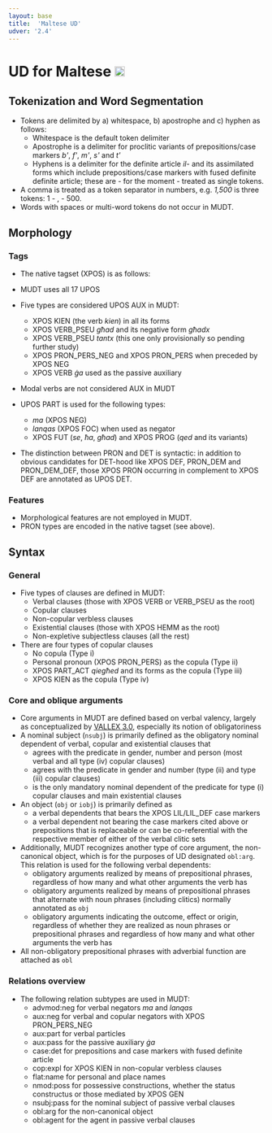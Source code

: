 ```yaml
---
layout: base
title:  'Maltese UD'
udver: '2.4'
---
```


# UD for Maltese <span class="flagspan"><img class="flag" src="http://universaldependencies.org/flags/svg/MT.svg" height="20"/></span>

## Tokenization and Word Segmentation

* Tokens are delimited by a) whitespace, b) apostrophe and c) hyphen as follows:
  * Whitespace is the default token delimiter
  * Apostrophe is a delimiter for proclitic variants of prepositions/case markers *b'*, *f'*, *m'*, *s'* and *t'*
  * Hyphens is a delimiter for the definite article *il-* and its assimilated forms which include prepositions/case markers with fused definite definite article; these are - for the moment - treated as single tokens.
* A comma is treated as a token separator in numbers, e.g. *1,500* is three tokens: 1 - , - 500.
* Words with spaces or multi-word tokens do not occur in MUDT.


## Morphology

### Tags

* The native tagset (XPOS) is as follows:


* MUDT uses all 17 UPOS
* Five types are considered UPOS AUX in MUDT:
  * XPOS KIEN (the verb *kien*) in all its forms
  * XPOS VERB_PSEU *għad* and its negative form *għadx*
  * XPOS VERB_PSEU *tantx* (this one only provisionally so pending further study)
  * XPOS PRON_PERS_NEG and XPOS PRON_PERS when preceded by XPOS NEG
  * XPOS VERB *ġa* used as the passive auxiliary
* Modal verbs are not considered AUX in MUDT
* UPOS PART is used for the following types:
  * *ma* (XPOS NEG)
  * *lanqas* (XPOS FOC) when used as negator
  * XPOS FUT (*se*, *ħa*, *għad*) and XPOS PROG (*qed* and its variants)
* The distinction between PRON and DET is syntactic: in addition to obvious candidates for DET-hood like XPOS DEF, PRON_DEM and PRON_DEM_DEF, those XPOS PRON occurring in complement to XPOS DEF are annotated as UPOS DET.


### Features

* Morphological features are not employed in MUDT.
* PRON types are encoded in the native tagset (see above).

## Syntax
### General

* Five types of clauses are defined in MUDT:
  * Verbal clauses (those with XPOS VERB or VERB_PSEU as the root)
  * Copular clauses
  * Non-copular verbless clauses
  * Existential clauses (those with XPOS HEMM as the root)
  * Non-expletive subjectless clauses (all the rest)
* There are four types of copular clauses
  * No copula (Type i)
  * Personal pronoun (XPOS PRON_PERS) as the copula (Type ii)
  * XPOS PART_ACT *qiegħed* and its forms as the copula (Type iii)
  * XPOS KIEN as the copula (Type iv)

### Core and oblique arguments
* Core arguments in MUDT are defined based on verbal valency, largely as conceptualized by [VALLEX 3.0](http://ufal.mff.cuni.cz/vallex/3.0/theory.html), especially its notion of obligatoriness
* A nominal subject (`nsubj`) is primarily defined as the obligatory nominal dependent of verbal, copular and existential clauses that
  * agrees with the predicate in gender, number and person  (most verbal and all type (iv) copular clauses)
  * agrees with the predicate in gender and number (type (ii) and type (iii) copular clauses)
  * is the only mandatory nominal dependent of the predicate for type (i) copular
clauses and main existential clauses
* An object (`obj` or `iobj`) is primarily defined as
  * a verbal dependents that bears the XPOS LIL/LIL_DEF case markers
  * a verbal dependent not bearing the case markers cited above or prepositions that is replaceable or can be co-referential with the respective member of either of the verbal clitic sets
* Additionally, MUDT recognizes another type of core argument, the non-canonical object, which is for the purposes of UD designated `obl:arg`. This relation is used for the following verbal dependents:
  * obligatory arguments realized by means of prepositional phrases, regardless of how many and what other arguments the verb has
  * obligatory arguments realized by means of prepositional phrases that alternate with noun phrases (including clitics) normally annotated as `obj`
  * obligatory arguments indicating the outcome, effect or origin, regardless of whether they are realized as noun phrases or prepositional phrases and regardless of how many and what other arguments the verb has
* All non-obligatory prepositional phrases with adverbial function are attached as `obl`

### Relations overview
* The following relation subtypes are used in MUDT:
  * advmod:neg for verbal negators *ma* and *lanqas*
  * aux:neg for verbal and copular negators with XPOS PRON_PERS_NEG
  * aux:part for verbal particles
  * aux:pass for the passive auxiliary *ġa*
  * case:det for prepositions and case markers with fused definite article
  * cop:expl for XPOS KIEN in non-copular verbless clauses
  * flat:name for personal and place names
  * nmod:poss for possessive constructions, whether the status constructus or those mediated by XPOS GEN
  * nsubj:pass for the nominal subject of passive verbal clauses
  * obl:arg for the non-canonical object
  * obl:agent for the agent in passive verbal clauses

